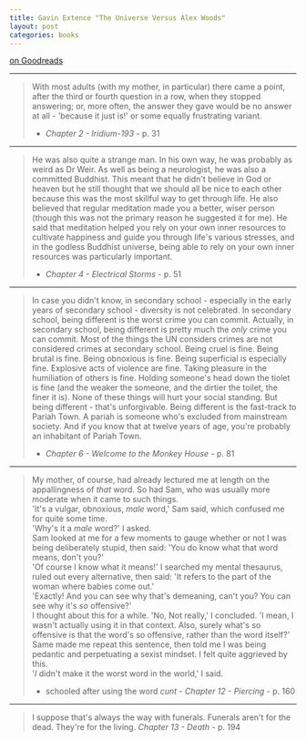 ```yaml
---
title: Gavin Extence "The Universe Versus Alex Woods"
layout: post
categories: books
---
```

[on Goodreads](https://www.goodreads.com/book/show/15984268-the-universe-versus-alex-woods)

---

> With most adults (with my mother, in particular) there came a point, after the third or fourth question in a row, when they stopped answering; or, more often, the answer they gave would be no answer at all - 'because it just is!' or some equally frustrating variant.
> - *Chapter 2 - Iridium-193* - p. 31

---

> He was also quite a strange man. In his own way, he was probably as weird as Dr Weir. As well as being a neurologist, he was also a committed Buddhist. This meant that he didn't believe in God or heaven but he still thought that we should all be nice to each other because this was the most skillful way to get through life. He also believed that regular meditation made you a better, wiser person (though this was not the primary reason he suggested it for me). He said that meditation helped you rely on your own inner resources to cultivate happiness and guide you through life's various stresses, and in the godless Buddhist universe, being able to rely on your own inner resources was particularly important.
> - *Chapter 4 - Electrical Storms* - p. 51

---

> In case you didn't know, in secondary school - especially in the early years of secondary school - diversity is not celebrated. In secondary school, being different is the worst crime you can commit. Actually, in secondary school, being different is pretty much the *only* crime you can commit. Most of the things the UN considers crimes are not considered crimes at secondary school. Being cruel is fine. Being brutal is fine. Being obnoxious is fine. Being superficial is especially fine. Explosive acts of violence are fine. Taking pleasure in the humiliation of others is fine. Holding someone's head down the tiolet is fine (and the weaker the someone, and the dirtier the toilet, the finer it is). None of these things will hurt your social standing. But being different - that's unforgivable. Being different is the fast-track to Pariah Town. A pariah is someone who's excluded from mainstream society. And if you know that at twelve years of age, you're probably an inhabitant of Pariah Town.
> - *Chapter 6 - Welcome to the Monkey House* - p. 81

---

> My mother, of course, had already lectured me at length on the appallingness of *that* word. So had Sam, who was usually more moderate when it came to such things.<br/>
> 'It's a vulgar, obnoxious, *male* word,' Sam said, which confused me for quite some time.<br/>
> 'Why's it a *male* word?' I asked.<br/>
> Sam looked at me for a few moments to gauge whether or not I was being deliberately stupid, then said: 'You do know what that word means, don't you?'<br/>
> 'Of course I know what it means!' I searched my mental thesaurus, ruled out every alternative, then said: 'It refers to the part of the woman where babies come out.'<br/>
> 'Exactly! And you can see why that's demeaning, can't you? You can see why it's *so* offensive?'<br/>
> I thought about this for a while. 'No, Not really,' I concluded. 'I mean, I wasn't actually using it in that context. Also, surely what's so offensive is that the word's so offensive, rather than the word itself?'<br/>
> Same made me repeat this sentence, then told me I was being pedantic and perpetuating a sexist mindset. I felt quite aggrieved by this.<br/>
> '*I* didn't make it the worst word in the world,' I said.
> - schooled after using the word *cunt* - *Chapter 12 - Piercing* - p. 160

---

> I suppose that's always the way with funerals. Funerals aren't for the dead. They're for the living.
> *Chapter 13 - Death* - p. 194
